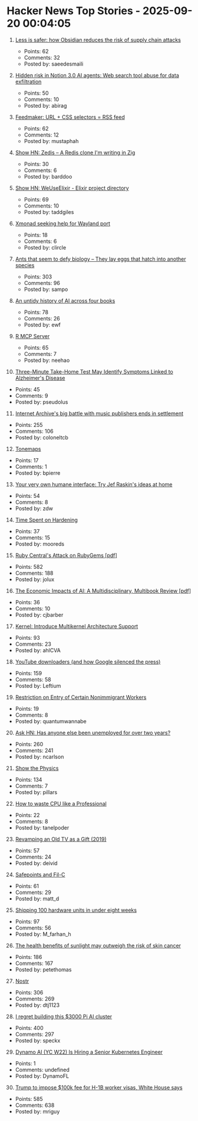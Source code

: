 # Hacker News Top Stories - 2025-09-20 00:04:05

1. [Less is safer: how Obsidian reduces the risk of supply chain attacks](https://obsidian.md/blog/less-is-safer/)
   - Points: 62
   - Comments: 32
   - Posted by: saeedesmaili

2. [Hidden risk in Notion 3.0 AI agents: Web search tool abuse for data exfiltration](https://www.codeintegrity.ai/blog/notion)
   - Points: 50
   - Comments: 10
   - Posted by: abirag

3. [Feedmaker: URL + CSS selectors = RSS feed](https://feedmaker.fly.dev)
   - Points: 62
   - Comments: 12
   - Posted by: mustaphah

4. [Show HN: Zedis – A Redis clone I'm writing in Zig](https://github.com/barddoo/zedis)
   - Points: 30
   - Comments: 6
   - Posted by: barddoo

5. [Show HN: WeUseElixir - Elixir project directory](https://weuseelixir.com/)
   - Points: 69
   - Comments: 10
   - Posted by: taddgiles

6. [Xmonad seeking help for Wayland port](https://xmonad.org/news/2023/10/06/wayland.html)
   - Points: 18
   - Comments: 6
   - Posted by: clircle

7. [Ants that seem to defy biology – They lay eggs that hatch into another species](https://www.smithsonianmag.com/smart-news/these-ant-queens-seem-to-defy-biology-they-lay-eggs-that-hatch-into-another-species-180987292/)
   - Points: 303
   - Comments: 96
   - Posted by: sampo

8. [An untidy history of AI across four books](https://hedgehogreview.com/issues/lessons-of-babel/articles/perplexity)
   - Points: 78
   - Comments: 26
   - Posted by: ewf

9. [R MCP Server](https://github.com/finite-sample/rmcp)
   - Points: 65
   - Comments: 7
   - Posted by: neehao

10. [Three-Minute Take-Home Test May Identify Symptoms Linked to Alzheimer's Disease](https://www.smithsonianmag.com/smart-news/three-minute-take-home-test-may-identify-symptoms-linked-to-alzheimers-disease-years-before-a-traditional-diagnosis-180987281/)
   - Points: 45
   - Comments: 9
   - Posted by: pseudolus

11. [Internet Archive's big battle with music publishers ends in settlement](https://arstechnica.com/tech-policy/2025/09/internet-archives-big-battle-with-music-publishers-ends-in-settlement/)
   - Points: 255
   - Comments: 106
   - Posted by: coloneltcb

12. [Tonemaps](https://mini.gmshaders.com/p/tonemaps)
   - Points: 17
   - Comments: 1
   - Posted by: bpierre

13. [Your very own humane interface: Try Jef Raskin's ideas at home](https://arstechnica.com/gadgets/2025/09/your-very-own-humane-interface-try-jef-raskins-ideas-at-home/)
   - Points: 54
   - Comments: 8
   - Posted by: zdw

14. [Time Spent on Hardening](https://third-bit.com/2025/09/18/time-spent-on-hardening/)
   - Points: 37
   - Comments: 15
   - Posted by: mooreds

15. [Ruby Central's Attack on RubyGems [pdf]](https://pup-e.com/goodbye-rubygems.pdf)
   - Points: 582
   - Comments: 188
   - Posted by: jolux

16. [The Economic Impacts of AI: A Multidisciplinary, Multibook Review [pdf]](https://kevinbryanecon.com/BryanAIBookReview.pdf)
   - Points: 36
   - Comments: 10
   - Posted by: cjbarber

17. [Kernel: Introduce Multikernel Architecture Support](https://lwn.net/ml/all/20250918222607.186488-1-xiyou.wangcong@gmail.com/)
   - Points: 93
   - Comments: 23
   - Posted by: ahlCVA

18. [YouTube downloaders (and how Google silenced the press)](https://windowsread.me/p/best-youtube-downloaders)
   - Points: 159
   - Comments: 58
   - Posted by: Leftium

19. [Restriction on Entry of Certain Nonimmigrant Workers](https://www.whitehouse.gov/presidential-actions/2025/09/restriction-on-entry-of-certain-nonimmigrant-workers/)
   - Points: 19
   - Comments: 8
   - Posted by: quantumwannabe

20. [Ask HN: Has anyone else been unemployed for over two years?](undefined)
   - Points: 260
   - Comments: 241
   - Posted by: ncarlson

21. [Show the Physics](https://interactivetextbooks.tudelft.nl/showthephysics/Introduction/About.html)
   - Points: 134
   - Comments: 7
   - Posted by: pillars

22. [How to waste CPU like a Professional](https://mostlynerdless.de/blog/2025/09/19/how-to-waste-cpu-like-a-professional/)
   - Points: 22
   - Comments: 8
   - Posted by: tanelpoder

23. [Revamping an Old TV as a Gift (2019)](https://blog.davidv.dev/posts/revamping-an-old-tv-as-a-gift/)
   - Points: 57
   - Comments: 24
   - Posted by: deivid

24. [Safepoints and Fil-C](https://fil-c.org/safepoints)
   - Points: 61
   - Comments: 29
   - Posted by: matt_d

25. [Shipping 100 hardware units in under eight weeks](https://farhanhossain.substack.com/p/how-we-shipped-100-hardware-units)
   - Points: 97
   - Comments: 56
   - Posted by: M_farhan_h

26. [The health benefits of sunlight may outweigh the risk of skin cancer](https://www.economist.com/science-and-technology/2025/09/17/the-health-benefits-of-sunlight-may-outweigh-the-risk-of-skin-cancer)
   - Points: 186
   - Comments: 167
   - Posted by: petethomas

27. [Nostr](https://nostr.com/)
   - Points: 306
   - Comments: 269
   - Posted by: dtj1123

28. [I regret building this $3000 Pi AI cluster](https://www.jeffgeerling.com/blog/2025/i-regret-building-3000-pi-ai-cluster)
   - Points: 400
   - Comments: 297
   - Posted by: speckx

29. [Dynamo AI (YC W22) Is Hiring a Senior Kubernetes Engineer](https://www.ycombinator.com/companies/dynamo-ai/jobs/fU1oC9q-senior-kubernetes-engineer)
   - Points: 1
   - Comments: undefined
   - Posted by: DynamoFL

30. [Trump to impose $100k fee for H-1B worker visas, White House says](https://www.reuters.com/business/media-telecom/trump-mulls-adding-new-100000-fee-h-1b-visas-bloomberg-news-reports-2025-09-19/)
   - Points: 585
   - Comments: 638
   - Posted by: mriguy

